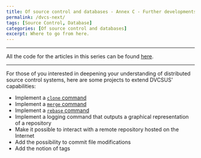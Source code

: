 ```yaml
---
title: Of source control and databases - Annex C - Further developments
permalink: /dvcs-next/
tags: [Source Control, Database]
categories: [Of source control and databases]
excerpt: Where to go from here.
---
```


---

All the code for the articles in this series can be found [here](https://github.com/faouellet/DVCSUS).

---

For those of you interested in deepening your understanding of distributed source control systems, here are some projects to extend DVCSUS' capabilities:

* Implement a [```clone``` command](https://git-scm.com/docs/git-clone)
* Implement a [```merge``` command](https://git-scm.com/docs/git-merge)
* Implement a [```rebase``` command](https://git-scm.com/docs/git-rebase)
* Implement a logging command that outputs a graphical representation of a repository
* Make it possible to interact with a remote repository hosted on the Internet
* Add the possibility to commit file modifications
* Add the notion of tags
